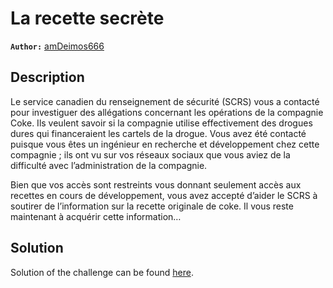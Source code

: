 # La recette secrète

**`Author:`** [amDeimos666](https://github.com/amDeimos666)

## Description

Le service canadien du renseignement de sécurité (SCRS) vous a contacté pour investiguer des allégations concernant les opérations de la compagnie Coke. Ils veulent savoir si la compagnie utilise effectivement des drogues dures qui financeraient les cartels de la drogue. Vous avez été contacté puisque vous êtes un ingénieur en recherche et développement chez cette compagnie ; ils ont vu sur vos réseaux sociaux que vous aviez de la difficulté avec l’administration de la compagnie.

Bien que vos accès sont restreints vous donnant seulement accès aux recettes en cours de développement, vous avez accepté d’aider le SCRS à soutirer de l’information sur la recette originale de coke. Il vous reste maintenant à acquérir cette information…

## Solution

Solution of the challenge can be found [here](solution/README.md).

